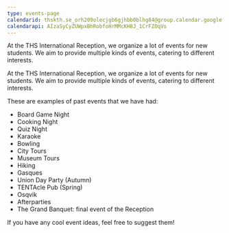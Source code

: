 ```yaml
---
type: events-page
calendarid: thskth.se_orh209olecjgb6gjhbb0blhg84@group.calendar.google.com
calendarapi: AIzaSyCyZUWpxBhRobfoHrMMcKH8J_1CrFZOqVs
---
```

At the THS International Reception, we organize a lot of events for new students. We aim to provide multiple kinds of events, catering to different interests. 

At the THS International Reception, we organize a lot of events for new students. We aim to provide multiple kinds of events, catering to different interests. 

These are examples of past events that we have had:

* Board Game Night
* Cooking Night
* Quiz Night
* Karaoke
* Bowling
* City Tours
* Museum Tours
* Hiking
* Gasques
* Union Day Party (Autumn)
* TENTAcle Pub (Spring)
* Osqvik
* Afterparties
* The Grand Banquet: final event of the Reception

If you have any cool event ideas, feel free to suggest them!

